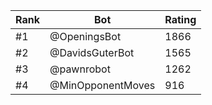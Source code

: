 Rank|Bot|Rating
---|---|---
#1|@OpeningsBot|1866
#2|@DavidsGuterBot|1565
#3|@pawnrobot|1262
#4|@MinOpponentMoves|916
